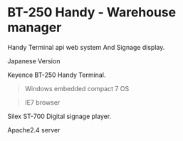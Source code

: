 # BT-250 Handy - Warehouse manager
Handy Terminal api web system And Signage display.

Japanese Version

Keyence BT-250 Handy Terminal.
  >Windows embedded compact 7 OS

  >IE7 browser

Silex ST-700 Digital signage player.

Apache2.4 server
